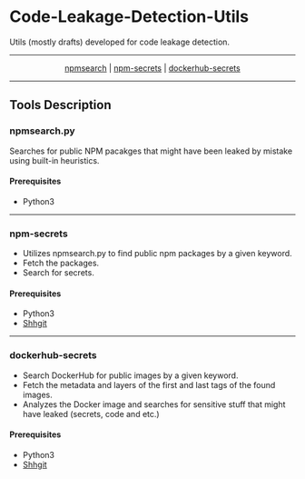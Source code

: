 # Code-Leakage-Detection-Utils
Utils (mostly drafts) developed for code leakage detection.

---

<div align="center">
  
[npmsearch](#npmsearchpy) | [npm-secrets](#npm-secrets) | [dockerhub-secrets](#dockerhub-secrets)

</div>

---

## Tools Description
### npmsearch.py
Searches for public NPM pacakges that might have been leaked by mistake using built-in heuristics.

#### Prerequisites
- Python3

---

### npm-secrets
- Utilizes npmsearch.py to find public npm packages by a given keyword.
- Fetch the packages.
- Search for secrets.

#### Prerequisites
- Python3
- [Shhgit][1]

---

### dockerhub-secrets
- Search DockerHub for public images by a given keyword.
- Fetch the metadata and layers of the first and last tags of the found images.
- Analyzes the Docker image and searches for sensitive stuff that might have leaked (secrets, code and etc.)

#### Prerequisites
- Python3
- [Shhgit][1]


[1]: <https://github.com/eth0izzle/shhgit>
